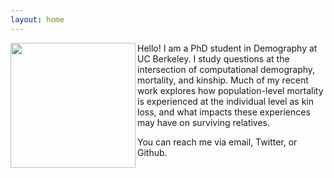 ```yaml
---
layout: home
---
```


<img align="left" width="200" height="200" src="http://mallikasnyder.github.io/files/mallika_snyder_photo.jpg">


Hello! I am a PhD student in Demography at UC Berkeley. I study questions at the intersection of computational demography, mortality, and kinship. Much of my recent work explores how population-level mortality is experienced at the individual level as kin loss, and what impacts these experiences may have on surviving relatives. 

You can reach me via email, Twitter, or Github.
